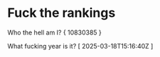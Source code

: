 # Fuck the rankings

Who the hell am I?
{ 10830385 }

What fucking year is it?
[ 2025-03-18T15:16:40Z ]
